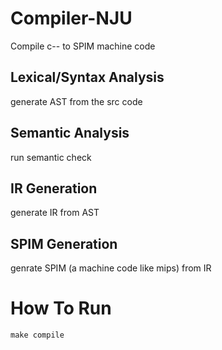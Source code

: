 # Compiler-NJU
Compile c-- to SPIM machine code


## Lexical/Syntax Analysis
generate AST from the src code

## Semantic Analysis
run semantic check

## IR Generation
generate IR from AST

## SPIM Generation
genrate SPIM (a machine code like mips) from IR

# How To Run
`make compile`
